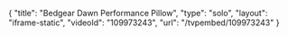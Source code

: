 {
    "title": "Bedgear Dawn Performance Pillow",
    "type": "solo",
    "layout": "iframe-static",
    "videoId": "109973243",
    "url": "\/tvpembed\/109973243"
}